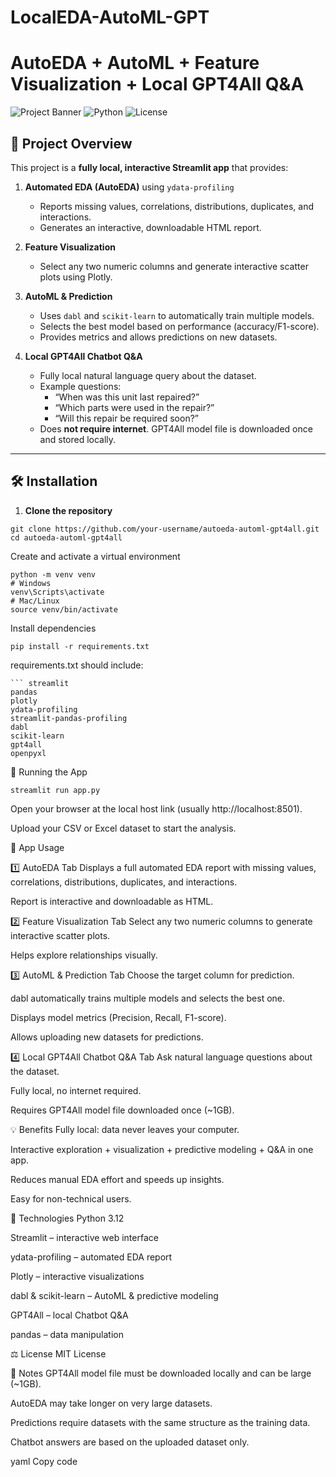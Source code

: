 # LocalEDA-AutoML-GPT

# AutoEDA + AutoML + Feature Visualization + Local GPT4All Q&A

![Project Banner](https://img.shields.io/badge/Streamlit-EDA%20Dashboard-blue)
![Python](https://img.shields.io/badge/Python-3.12-green)
![License](https://img.shields.io/badge/License-MIT-yellow)

## 📌 Project Overview

This project is a **fully local, interactive Streamlit app** that provides:

1. **Automated EDA (AutoEDA)** using `ydata-profiling`  
   - Reports missing values, correlations, distributions, duplicates, and interactions.  
   - Generates an interactive, downloadable HTML report.  

2. **Feature Visualization**  
   - Select any two numeric columns and generate interactive scatter plots using Plotly.  

3. **AutoML & Prediction**  
   - Uses `dabl` and `scikit-learn` to automatically train multiple models.  
   - Selects the best model based on performance (accuracy/F1-score).  
   - Provides metrics and allows predictions on new datasets.  

4. **Local GPT4All Chatbot Q&A**  
   - Fully local natural language query about the dataset.  
   - Example questions:  
     - “When was this unit last repaired?”  
     - “Which parts were used in the repair?”  
     - “Will this repair be required soon?”  
   - Does **not require internet**. GPT4All model file is downloaded once and stored locally.  

---

## 🛠️ Installation

1. **Clone the repository**

```
git clone https://github.com/your-username/autoeda-automl-gpt4all.git
cd autoeda-automl-gpt4all
```

Create and activate a virtual environment
```
python -m venv venv
# Windows
venv\Scripts\activate
# Mac/Linux
source venv/bin/activate
```
Install dependencies

```
pip install -r requirements.txt
```
requirements.txt should include:
```ىشس
``` streamlit
pandas
plotly
ydata-profiling
streamlit-pandas-profiling
dabl
scikit-learn
gpt4all
openpyxl
```

🚀 Running the App
```
streamlit run app.py
```
Open your browser at the local host link (usually http://localhost:8501).

Upload your CSV or Excel dataset to start the analysis.

📂 App Usage

1️⃣ AutoEDA Tab
Displays a full automated EDA report with missing values, correlations, distributions, duplicates, and interactions.

Report is interactive and downloadable as HTML.

2️⃣ Feature Visualization Tab
Select any two numeric columns to generate interactive scatter plots.

Helps explore relationships visually.

3️⃣ AutoML & Prediction Tab
Choose the target column for prediction.

dabl automatically trains multiple models and selects the best one.

Displays model metrics (Precision, Recall, F1-score).

Allows uploading new datasets for predictions.

4️⃣ Local GPT4All Chatbot Q&A Tab
Ask natural language questions about the dataset.

Fully local, no internet required.

Requires GPT4All model file downloaded once (~1GB).

💡 Benefits
Fully local: data never leaves your computer.

Interactive exploration + visualization + predictive modeling + Q&A in one app.

Reduces manual EDA effort and speeds up insights.

Easy for non-technical users.

🧰 Technologies
Python 3.12

Streamlit – interactive web interface

ydata-profiling – automated EDA report

Plotly – interactive visualizations

dabl & scikit-learn – AutoML & predictive modeling

GPT4All – local Chatbot Q&A

pandas – data manipulation

⚖️ License
MIT License

📌 Notes
GPT4All model file must be downloaded locally and can be large (~1GB).

AutoEDA may take longer on very large datasets.

Predictions require datasets with the same structure as the training data.

Chatbot answers are based on the uploaded dataset only.

yaml
Copy code
